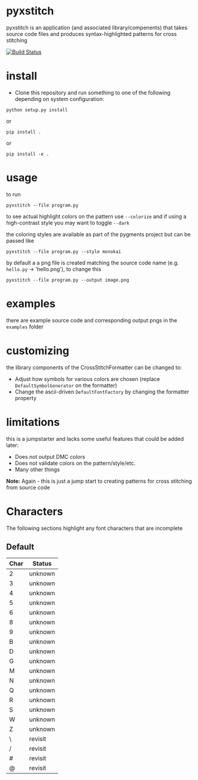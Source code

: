 pyxstitch
===

pyxstitch is an application (and associated library/compenents) that takes source code files and produces syntax-highlighted patterns for cross stitching

[![Build Status](https://travis-ci.org/enckse/pyxstitch.svg?branch=master)](https://travis-ci.org/enckse/pyxstitch)

# install

* Clone this repository and run something to one of the following depending on system configuration:

```
python setup.py install
```
or
```
pip install .
```
or
```
pip install -e .
```

# usage

to run
```
pyxstitch --file program.py
```

to see actual highlight colors on the pattern use `--colorize` and if using a high-contrast style you may want to toggle `--dark`

the coloring styles are available as part of the pygments project but can be passed like
```
pyxstitch --file program.py --style monokai
```

by default a a png file is created matching the source code name (e.g. `hello.py` -> 'hello.png'), to change this
```
pyxstitch --file program.py --output image.png
```

# examples

there are example source code and corresponding output pngs in the `examples` folder

# customizing

the library components of the CrossStitchFormatter can be changed to:
* Adjust how symbols for various colors are chosen (replace `DefaultSymbolGenerator` on the formatter)
* Change the ascii-driven `DefaultFontFactory` by changing the formatter property

# limitations

this is a jumpstarter and lacks some useful features that could be added later:
* Does not output DMC colors
* Does not validate colors on the pattern/style/etc.
* Many other things

**Note:** Again - this is just a jump start to creating patterns for cross stitching from source code

# Characters

The following sections highlight any font characters that are incomplete

## Default

| Char | Status   |
| ---  | ---      |
|    2 | unknown  |
|    3 | unknown  |
|    4 | unknown  |
|    5 | unknown  |
|    6 | unknown  |
|    8 | unknown  |
|    9 | unknown  |
|    B | unknown  |
|    D | unknown  |
|    G | unknown  |
|    M | unknown  |
|    N | unknown  |
|    Q | unknown  |
|    R | unknown  |
|    S | unknown  |
|    W | unknown  |
|    Z | unknown  |
|    \ | revisit  |
|    / | revisit  |
|    # | revisit  |
|    @ | revisit  |
